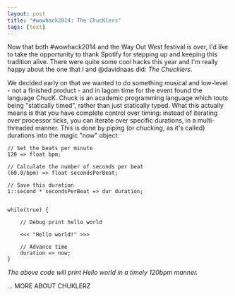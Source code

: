 ```yaml
---
layout: post
title: "#wowhack2014: The ChucKlers"
tags: [text]
---
```


Now that both #wowhack2014 and the Way Out West festival is over, I'd like to take the opportunity to thank Spotify for stepping up and keeping this tradition alive. There were quite some cool hacks this year and I'm really happy about the one that I and @davidnaas did: *The Chucklers*.

We decided early on that we wanted to do something musical and low-level - not a finished product - and in lagom time for the event found the language ChucK. Chuck is an academic programming language which touts being "statically timed", rather than just statically typed. What this actually means is that you have complete control over timing: instead of iterating over processor ticks, you can iterate over specific durations, in a multi-threaded manner. This is done by piping (or chucking, as it's called) durations into the magic "now" object:


	// Set the beats per minute
	120 => float bpm;

	// Calculate the number of seconds per beat
	(60.0/bpm) => float secondsPerBeat;

	// Save this duration
	1::second * secondsPerBeat => dur duration;


	while(true) {

		// Debug print hello world

		<<< "Hello world!" >>>

		// Advance time
		duration => now;	
	}


*The above code will print Hello world in a timely 120bpm manner.*

... MORE ABOUT CHUKLERZ
